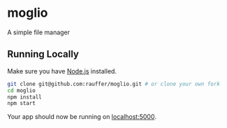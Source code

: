 # moglio

A simple file manager

## Running Locally

Make sure you have [Node.js](http://nodejs.org/) installed.

```sh
git clone git@github.com:rauffer/moglio.git # or clone your own fork
cd moglio
npm install
npm start
```

Your app should now be running on [localhost:5000](http://localhost:5000/).